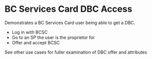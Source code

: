 #  BC Services Card DBC Access

Demonstrates a BC Services Card user being able to get a DBC.

- Log in with BCSC
- Go to an SP the user is the proprietor for
- Offer and accept BCSC

See other use cases for fuller examination of DBC offer and attributes 